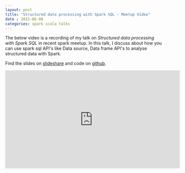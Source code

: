 ```yaml
---
layout: post
title: "Structured data processing with Spark SQL - Meetup Video"
date : 2015-06-08
categories: spark scala talks
---
```

The below video is a recording of my talk on *Structured data processing with Spark SQL* in recent spark meetup. In this talk, I discuss about how you can use spark sql API's like Data source, Data frame API's
to analyse structured data with Spark.


Find the slides on [slideshare](http://www.slideshare.net/datamantra/introduction-to-structured-data-in-spark) and code on [github](https://github.com/phatak-dev/structured_data_processing_spark_sql).




<div class="video-container"> <iframe src="https://www.youtube.com/embed/0jd3EWmKQfo" frameborder="0" width="560" height="315"></iframe> </div>

